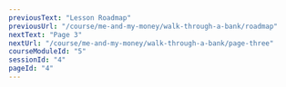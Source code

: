 ```yaml
---
previousText: "Lesson Roadmap"
previousUrl: "/course/me-and-my-money/walk-through-a-bank/roadmap"
nextText: "Page 3"
nextUrl: "/course/me-and-my-money/walk-through-a-bank/page-three"
courseModuleId: "5"
sessionId: "4"
pageId: "4"
---
```



